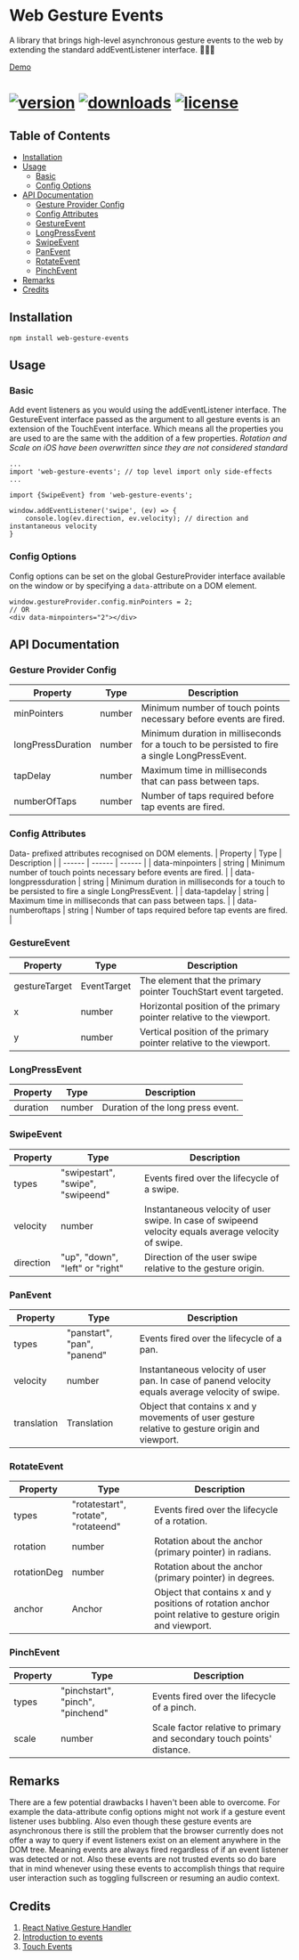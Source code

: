 # Web Gesture Events
A library that brings high-level asynchronous gesture events to the web by extending the standard addEventListener interface. ☝🏾📱

[Demo](https://gesture.nxtetechnologies.com)

# [![version](https://img.shields.io/npm/v/web-gesture-events)](https://www.npmjs.com/package/web-gesture-events)  [![downloads](https://img.shields.io/npm/dm/web-gesture-events)](https://www.npmjs.com/package/web-gesture-events) [![license](https://img.shields.io/npm/l/web-gesture-events)](https://github.com/nxtexe/web-gesture-events/blob/main/LICENSE)

## Table of Contents

- [Installation](#installation)
- [Usage](#usage)
    - [Basic](#basic)
    - [Config Options](#config-options)
- [API Documentation](#api-documentation)
    - [Gesture Provider Config](#gesture-provider-config)
    - [Config Attributes](#config-attributes)
    - [GestureEvent](#gestureevent)
    - [LongPressEvent](#longpressevent)
    - [SwipeEvent](#swipeevent)
    - [PanEvent](#panevent)
    - [RotateEvent](#rotateevent)
    - [PinchEvent](#pinchevent)
- [Remarks](#remarks)
- [Credits](#credits)

## Installation
```
npm install web-gesture-events
```

## Usage
### Basic
Add event listeners as you would using the addEventListener interface. The GestureEvent interface passed as the argument to all gesture events is an extension of the TouchEvent interface. Which means all the properties you are used to are the same with the addition of a few properties.
*Rotation and Scale on iOS have been overwritten since they are not considered standard*
```
...
import 'web-gesture-events'; // top level import only side-effects
...

import {SwipeEvent} from 'web-gesture-events';

window.addEventListener('swipe', (ev) => {
    console.log(ev.direction, ev.velocity); // direction and instantaneous velocity
}
```

### Config Options
Config options can be set on the global GestureProvider interface available on the window or by specifying a ```data-```attribute on a DOM element.
```
window.gestureProvider.config.minPointers = 2;
// OR
<div data-minpointers="2"></div>
```

## API Documentation
### Gesture Provider Config
| Property | Type | Description |
| ------ | ------ | ------ |
| minPointers | number | Minimum number of touch points necessary before events are fired. |
| longPressDuration | number | Minimum duration in milliseconds for a touch to be persisted to fire a single LongPressEvent. |
| tapDelay | number | Maximum time in milliseconds that can pass between taps. |
| numberOfTaps | number | Number of taps required before tap events are fired.  |

### Config Attributes
Data- prefixed attributes recognised on DOM elements.
| Property | Type | Description |
| ------ | ------ | ------ |
| data-minpointers | string | Minimum number of touch points necessary before events are fired. |
| data-longpressduration | string | Minimum duration in milliseconds for a touch to be persisted to fire a single LongPressEvent. |
| data-tapdelay | string | Maximum time in milliseconds that can pass between taps. |
| data-numberoftaps | string | Number of taps required before tap events are fired. |

### GestureEvent
| Property | Type | Description |
| ------ | ------ | ------ |
| gestureTarget | EventTarget | The element that the primary pointer TouchStart event targeted. |
| x | number | Horizontal position of the primary pointer relative to the viewport. |
| y | number | Vertical position of the primary pointer relative to the viewport. |

### LongPressEvent
| Property | Type | Description |
| ------ | ------ | ------ |
| duration | number | Duration of the long press event. |

### SwipeEvent
| Property | Type | Description |
| ------ | ------ | ------ |
| types | "swipestart", "swipe", "swipeend" | Events fired over the lifecycle of a swipe. |
| velocity | number | Instantaneous velocity of user swipe. In case of swipeend velocity equals average velocity of swipe. |
| direction | "up", "down", "left" or "right" | Direction of the user swipe relative to the gesture origin. |

### PanEvent
| Property | Type | Description |
| ------ | ------ | ------ |
| types | "panstart", "pan", "panend" | Events fired over the lifecycle of a pan. |
| velocity | number | Instantaneous velocity of user pan. In case of panend velocity equals average velocity of swipe. |
| translation | Translation | Object that contains x and y movements of user gesture relative to gesture origin and viewport. |

### RotateEvent
| Property | Type | Description |
| ------ | ------ | ------ |
| types | "rotatestart", "rotate", "rotateend" | Events fired over the lifecycle of a rotation. |
| rotation | number | Rotation about the anchor (primary pointer) in radians. |
| rotationDeg | number | Rotation about the anchor (primary pointer) in degrees. |
| anchor | Anchor | Object that contains x and y positions of rotation anchor point relative to gesture origin and viewport. |

### PinchEvent
| Property | Type | Description |
| ------ | ------ | ------ |
| types | "pinchstart", "pinch", "pinchend" | Events fired over the lifecycle of a pinch. |
| scale | number | Scale factor relative to primary and secondary touch points' distance. |

## Remarks
There are a few potential drawbacks I haven't been able to overcome. For example the data-attribute config options might not work if a gesture event listener uses bubbling. Also even though these gesture events are asynchronous there is still the problem that the browser currently does not offer a way to query if event listeners exist on an element anywhere in the DOM tree. Meaning events are always fired regardless of if an event listener was detected or not. Also these events are not trusted events so do bare that in mind whenever using these events to accomplish things that require user interaction such as toggling fullscreen or resuming an audio context.
## Credits
1. [React Native Gesture Handler](https://github.com/software-mansion/react-native-gesture-handler)
2. [Introduction to events](https://developer.mozilla.org/en-US/docs/Learn/JavaScript/Building_blocks/Events)
3. [Touch Events](https://developer.mozilla.org/en-US/docs/Web/API/Touch_events)
